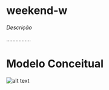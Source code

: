 ﻿# weekend-w


*Descrição*

................

# Modelo Conceitual

![alt text](https://github.com/mazarafa/weekend-w/blob/master/project%20BD/aprintBR.jpeg)




